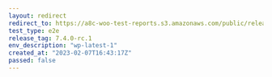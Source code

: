 ```yaml
---
layout: redirect
redirect_to: https://a8c-woo-test-reports.s3.amazonaws.com/public/release/7.4.0-rc.1/wp-latest-1/e2e/index.html
test_type: e2e
release_tag: 7.4.0-rc.1
env_description: "wp-latest-1"
created_at: "2023-02-07T16:43:17Z"
passed: false
---
```

